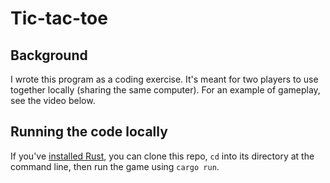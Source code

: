 # Tic-tac-toe

## Background

I wrote this program as a coding exercise. It's meant for two players to use together locally (sharing the same computer). For an example of gameplay, see the video below.

## Running the code locally

If you've [installed Rust](https://www.rust-lang.org/tools/install), you can clone this repo, `cd` into its directory at the command line, then run the game using `cargo run`.